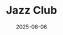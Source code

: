 ---
layout: default
title: Jazz Club
date: 2025-08-06
img: Live Jazz 2.jpg
alt: image-alt
category: regularevents
description: Coaltrain’s Jazz Club runs every Saturday rain or shine form 11am-1pm weekly.

        Each week we celebrate different styles of Jazz from Swing to Be Bop, fusion to cool and contemporary played by musicians in duo to octets. 
        It’s a hustle bustle style event that sits perfectly with the coming and goings of a lively train station. 

        All welcome and entry is free though donations to the musicians involved are essential to keeping to our little Jazz Club swinging. 

        We hope to see you there. (please arrive early to get a seat) 

        Please note that due to health and safety we do not allow push chairs or dogs to this event.
---